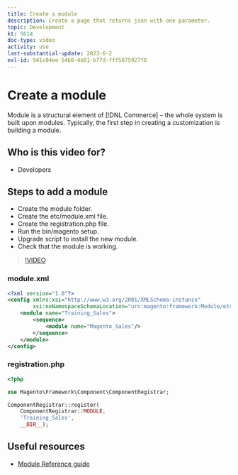 ```yaml
---
title: Create a module
description: Create a page that returns json with one parameter.
topic: Development
kt: 5614
doc-type: video
activity: use
last-substantial-update: 2023-6-2
exl-id: 941c04ee-54b8-4b81-b77d-fff5875927f0
---
```

# Create a module

Module is a structural element of [!DNL Commerce] – the whole system is built upon modules. Typically, the first step in creating a customization is building a module.

## Who is this video for?

- Developers

## Steps to add a module

- Create the module folder.
- Create the etc/module.xml file.
- Create the registration.php file.
- Run the bin/magento setup.
- Upgrade script to install the new module.
- Check that the module is working.

>[!VIDEO](https://video.tv.adobe.com/v/35792?learn=on)

### module.xml

```xml
<?xml version="1.0"?>
<config xmlns:xsi="http://www.w3.org/2001/XMLSchema-instance"
        xsi:noNamespaceSchemaLocation="urn:magento:framework:Module/etc/module.xsd">
    <module name="Training_Sales">
        <sequence>
            <module name="Magento_Sales"/>
        </sequence>
    </module>
</config>
```

### registration.php

```PHP
<?php

use Magento\Framework\Component\ComponentRegistrar;

ComponentRegistrar::register(
    ComponentRegistrar::MODULE,
    'Training_Sales',
    __DIR__);
```

## Useful resources

- [Module Reference guide](https://developer.adobe.com/commerce/php/module-reference/)

